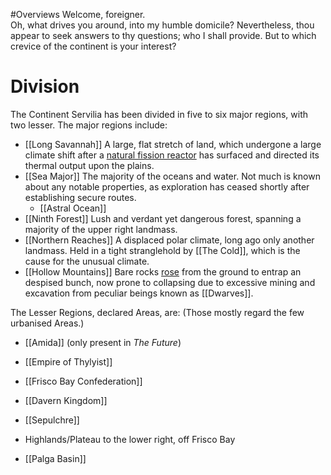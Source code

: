 #Overviews 
Welcome, foreigner.  
Oh, what drives you around, into my humble domicile?
Nevertheless, thou appear to seek answers to thy questions; who I shall provide.
But to which crevice of the continent is your interest?
# Division
The Continent Servilia has been divided in five to six major regions, with two lesser. 
The major regions include:
- [[Long Savannah]]
	A large, flat stretch of land, which undergone a large climate shift after a [natural fission reactor](Searing%20Lode) has surfaced and directed its thermal output upon the plains. 
- [[Sea Major]]
	The majority of the oceans and water. Not much is known about any notable properties, as exploration has ceased shortly after establishing secure routes. 
	- [[Astral Ocean]]
- [[Ninth Forest]]
	Lush and verdant yet dangerous forest, spanning a majority of the upper right landmass. 
- [[Northern Reaches]]
	A displaced polar climate, long ago only another landmass. Held in a tight stranglehold by [[The Cold]], which is the cause for the unusual climate. 
- [[Hollow Mountains]]
	Bare rocks [rose](Rising) from the ground to entrap an despised bunch, now prone to collapsing due to excessive mining and excavation from peculiar beings known as [[Dwarves]]. 

The Lesser Regions, declared Areas, are:
(Those mostly regard the few urbanised Areas.)
- [[Amida]] (only present in *The Future*)
- [[Empire of Thylyist]]
- [[Frisco Bay Confederation]]
- [[Davern Kingdom]]
- [[Sepulchre]]


- Highlands/Plateau to the lower right, off Frisco Bay
- [[Palga Basin]]